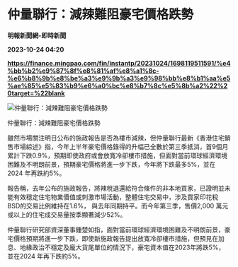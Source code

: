 # 仲量聯行：減辣難阻豪宅價格跌勢
**明報新聞網-即時新聞**

**2023-10-24 04:20**

**https://finance.mingpao.com/fin/instantp/20231024/1698119511591/%e4%bb%b2%e9%87%8f%e8%81%af%e8%a1%8c-%e6%b8%9b%e8%be%a3%e9%9b%a3%e9%98%bb%e8%b1%aa%e5%ae%85%e5%83%b9%e6%a0%bc%e8%b7%8c%e5%8b%a2%22%20target=%22blank**

![仲量聯行：減辣難阻豪宅價格跌勢 ](https://fs.mingpao.com/fin/20231024/s00011/be17e3ead2e806f42fb0cd6531088392.jpg)

仲量聯行：減辣難阻豪宅價格跌勢

雖然市場關注明日公布的施政報告是否為樓市減辣，但仲量聯行最新《香港住宅銷售市場綜述》指，今年上半年豪宅價格錄得的升幅已全數於第三季抵消，首9個月累計下跌0.9%，預期即使政府或會放寬冷卻樓市措施，但面對當前環球經濟環境困難及不明朗前景，預期豪宅價格將進一步下跌，今年將下跌最多5%，並在2024 年再跌約5%。

報告稱，去年公布的施政報告，將辣稅退還給符合條件的非本地買家，已證明並未能有效穩定住宅物業價值或刺激市場活動，整體住宅交易中，涉及買家印花稅BSD的交易比例維持在1.6%， 與去年同期持平。而今年第三季，售價2,000 萬元或以上的住宅成交易量按季顯著減少52%。

仲量聯行研究部資深董事鍾楚如指，面對當前環球經濟環境困難及不明朗前景，豪宅價格預期將進一步下跌，即使新施政報告提出放寬冷卻樓市措施，但預見在加息、地緣政治不穩定及龐大貨尾單位的情況下，豪宅資本值在2023年將跌5%，並在2024 年再下跌約5%。
